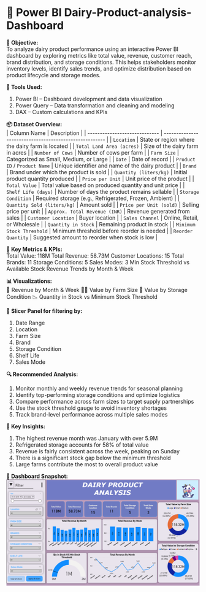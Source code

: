 # 🧀 Power BI Dairy-Product-analysis-Dashboard
**📌 Objective:**<br>
To analyze dairy product performance using an interactive Power BI dashboard by exploring metrics like total value, revenue, customer reach, brand distribution, and storage conditions. This helps stakeholders monitor inventory levels, identify sales trends, and optimize distribution based on product lifecycle and storage modes.

**🧰 Tools Used:**<br>
1. Power BI – Dashboard development and data visualization
2. Power Query – Data transformation and cleaning and modeling
3. DAX – Custom calculations and KPIs

**📦 Dataset Overview:**<br>
| Column Name                   | Description                                            |
| ----------------------------- | ------------------------------------------------------ |
| `Location`                    | State or region where the dairy farm is located        |
| `Total Land Area (acres)`     | Size of the dairy farm in acres                        |
| `Number of Cows`              | Number of cows per farm                                |
| `Farm Size`                   | Categorized as Small, Medium, or Large                 |
| `Date`                        | Date of record                                         |
| `Product ID` / `Product Name` | Unique identifier and name of the dairy product        |
| `Brand`                       | Brand under which the product is sold                  |
| `Quantity (liters/kg)`        | Initial product quantity produced                      |
| `Price per Unit`              | Unit price of the product                              |
| `Total Value`                 | Total value based on produced quantity and unit price  |
| `Shelf Life (days)`           | Number of days the product remains sellable            |
| `Storage Condition`           | Required storage (e.g., Refrigerated, Frozen, Ambient) |
| `Quantity Sold (liters/kg)`   | Amount sold                                            |
| `Price per Unit (sold)`       | Selling price per unit                                 |
| `Approx. Total Revenue (INR)` | Revenue generated from sales                           |
| `Customer Location`           | Buyer location                                         |
| `Sales Channel`               | Online, Retail, or Wholesale                           |
| `Quantity in Stock`           | Remaining product in stock                             |
| `Minimum Stock Threshold`     | Minimum threshold before reorder is needed             |
| `Reorder Quantity`            | Suggested amount to reorder when stock is low          |



**📌 Key Metrics & KPIs:**<br>
Total Value: 118M
Total Revenue: 58.73M
Customer Locations: 15
Total Brands: 11
Storage Conditions: 5
Sales Modes: 3
Min Stock Threshold vs Available Stock
Revenue Trends by Month & Week

**📊 Visualizations:**<br>
📅 Revenue by Month & Week
🧑‍🌾 Value by Farm Size
🧊 Value by Storage Condition
📉 Quantity in Stock vs Minimum Stock Threshold

**📍 Slicer Panel for filtering by:**<br>
1. Date Range
2. Location
3. Farm Size
4. Brand
5. Storage Condition
6. Shelf Life
7. Sales Mode

**🔍 Recommended Analysis:**<br>
1. Monitor monthly and weekly revenue trends for seasonal planning
2. Identify top-performing storage conditions and optimize logistics
3. Compare performance across farm sizes to target supply partnerships
4. Use the stock threshold gauge to avoid inventory shortages
5. Track brand-level performance across multiple sales modes

**🔎 Key Insights:**<br>
1. The highest revenue month was January with over 5.9M
2. Refrigerated storage accounts for 58% of total value
3. Revenue is fairly consistent across the week, peaking on Sunday
4. There is a significant stock gap below the minimum threshold
5. Large farms contribute the most to overall product value

**📸 Dashboard Snapshot:** 
![Dashboard Snapshot](https://github.com/AyushMaurya19/Dairy-Product-analysis-Dashboard/blob/main/Snapshot%20of%20Dashboard.png)

